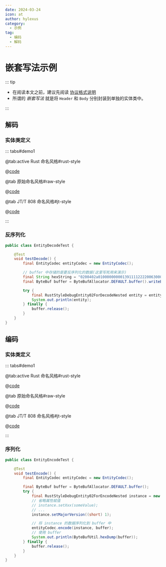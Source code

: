 ```yaml
---
date: 2024-03-24
icon: at
author: hylexus
category:
  - 示例
tag:
  - 编码
  - 解码
---
```


# 嵌套写法示例

::: tip

- 在阅读本文之前，建议先阅读 [协议格式说明](index.md)
- 所谓的 _嵌套写法_ 就是将 `Header` 和 `Body` 分别封装到单独的实体类中。

:::

## 解码

### 实体类定义

::: tabs#demo1

@tab:active Rust 命名风格#rust-style

@[code](@src/core/entity-codec/demo02/RustStyleDebugEntity02ForDecodeNested.java)

@tab 原始命名风格#raw-style

@[code](@src/core/entity-codec/demo02/RawStyleDebugEntity02ForDecodeNested.java)

@tab JT/T 808 命名风格#jt-style

@[code](@src/core/entity-codec/demo02/JtStyleDebugEntity02ForDecodeNested.java)

:::

### 反序列化

```java {12,15}
public class EntityDecodeTest {

    @Test
    void testDecode() {
        final EntityCodec entityCodec = new EntityCodec();

        // buffer 中存储的是要反序列化的数据(这里写死用来演示)
        final String hexString = "0200402a01000000000139111122220063000000580000006f01dc9a0707456246231d029a005a240322222633010400001a0a02020058030200595b";
        final ByteBuf buffer = ByteBufAllocator.DEFAULT.buffer().writeBytes(XtreamBytes.decodeHex(hexString));

        try {
            final RustStyleDebugEntity02ForDecodeNested entity = entityCodec.decode(RustStyleDebugEntity02ForDecodeNested.class, buffer);
            System.out.println(entity);
        } finally {
            buffer.release();
        }
    }
}
```

## 编码

### 实体类定义

::: tabs#demo1

@tab:active Rust 命名风格#rust-style

@[code](@src/core/entity-codec/demo02/RustStyleDebugEntity02ForEncodeNested.java)

@tab 原始命名风格#raw-style

@[code](@src/core/entity-codec/demo02/RawStyleDebugEntity02ForEncodeNested.java)

@tab JT/T 808 命名风格#jt-style

@[code](@src/core/entity-codec/demo02/JtStyleDebugEntity02ForEncodeNested.java)

:::

### 序列化

```java {16,20}
public class EntityEncodeTest {

    @Test
    void testEncode() {
        final EntityCodec entityCodec = new EntityCodec();

        final ByteBuf buffer = ByteBufAllocator.DEFAULT.buffer();
        try {
            final RustStyleDebugEntity02ForEncodeNested instance = new RustStyleDebugEntity02ForEncodeNested();
            // 省略属性赋值
            // instance.setXxx(someValue);
            // ...
            instance.setMajorVersion((short) 1);

            // 将 instance 的数据序列化到 buffer 中
            entityCodec.encode(instance, buffer);
            // 使用 buffer
            System.out.println(ByteBufUtil.hexDump(buffer));
        } finally {
            buffer.release();
        }
    }
}
```

